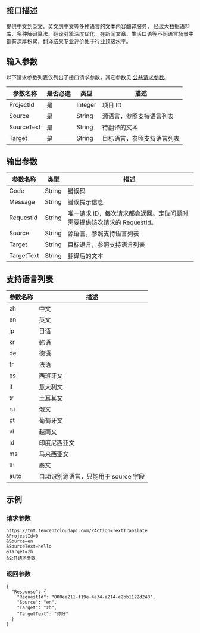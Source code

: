 ## 接口描述
提供中文到英文、英文到中文等多种语言的文本内容翻译服务， 经过大数据语料库、多种解码算法、翻译引擎深度优化，在新闻文章、生活口语等不同语言场景中都有深厚积累，翻译结果专业评价处于行业顶级水平。

## 输入参数
以下请求参数列表仅列出了接口请求参数，其它参数见 [公共请求参数](https://cloud.tencent.com/document/api/213/11650)。

| 参数名称 | 是否必选 | 类型 | 描述 |
|---------|---------|---------|---------|
| ProjectId | 是 | Integer | 项目 ID |
| Source | 是 | String | 源语言，参照支持语言列表 |
| SourceText | 是 | String | 待翻译的文本 |
| Target | 是 | String | 目标语言，参照支持语言列表 |

## 输出参数

| 参数名称 | 类型 | 描述 |
|---------|---------|---------|
| Code | String | 错误码 |
| Message | String | 错误提示信息 |
| RequestId | String | 唯一请求 ID，每次请求都会返回。定位问题时需要提供该次请求的 RequestId。 |
| Source | String | 源语言，参照支持语言列表 |
| Target | String | 目标语言，参照支持语言列表 |
| TargetText | String | 翻译后的文本 |

## 支持语言列表

| 参数名称 | 描述 |
| -----| -----|
| zh | 中文 | 
| en | 英文 |
| jp | 日语 |
| kr | 韩语 | 
| de | 德语 | 
| fr | 法语 |
| es | 西班牙文 | 
| it | 意大利文 | 
| tr | 土耳其文 | 
| ru | 俄文 | 
| pt | 葡萄牙文 | 
| vi | 越南文 | 
| id | 印度尼西亚文 | 
| ms | 马来西亚文 | 
| th | 泰文 | 
| auto | 自动识别源语言，只能用于 source 字段  |

## 示例
### 请求参数

```
https://tmt.tencentcloudapi.com/?Action=TextTranslate
&ProjectId=0
&Source=en
&SourceText=hello
&Target=zh
&公共请求参数
```
### 返回参数

```
{
  "Response": {
    "RequestId": "000ee211-f19e-4a34-a214-e2bb1122d248",
    "Source": "en",
    "Target": "zh",
    "TargetText": "你好"
  }
}
```

